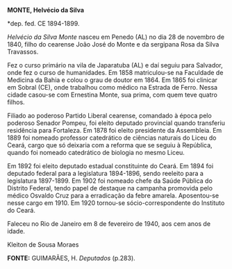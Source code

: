 **MONTE, Helvécio da Silva**

\*dep. fed. CE 1894-1899.

*Helvécio da Silva Monte* nasceu em Penedo (AL) no dia 28 de novembro de
1840, filho do cearense João José do Monte e da sergipana Rosa da Silva
Travassos.

Fez o curso primário na vila de Japaratuba (AL) e daí seguiu para
Salvador, onde fez o curso de humanidades. Em 1858 matriculou-se na
Faculdade de Medicina da Bahia e colou o grau de doutor em 1864. Em 1865
foi clinicar em Sobral (CE), onde trabalhou como médico na Estrada de
Ferro. Nessa cidade casou-se com Ernestina Monte, sua prima, com quem
teve quatro filhos.

Filiado ao poderoso Partido Liberal cearense, comandado à época pelo
poderoso Senador Pompeu, foi eleito deputado provincial quando
transferiu residência para Fortaleza. Em 1878 foi eleito presidente da
Assembleia. Em 1889 foi nomeado professor catedrático de ciências
naturais do Liceu do Ceará, cargo que só deixaria com a reforma que se
seguiu à República, quando foi nomeado catedrático de biologia no mesmo
Liceu.

Em 1892 foi eleito deputado estadual constituinte do Ceará. Em 1894 foi
deputado federal para a legislatura 1894-1896, sendo reeleito para a
legislatura 1897-1899. Em 1902 foi nomeado chefe da Saúde Pública do
Distrito Federal, tendo papel de destaque na campanha promovida pelo
médico Osvaldo Cruz para a erradicação da febre amarela. Aposentou-se
nesse cargo em 1910. Em 1920 tornou-se sócio-correspondente do Instituto
do Ceará.

Faleceu no Rio de Janeiro em 8 de fevereiro de 1940, aos cem anos de
idade.

Kleiton de Sousa Moraes

**FONTE:** GUIMARÃES, H. *Deputados* (p.283).
